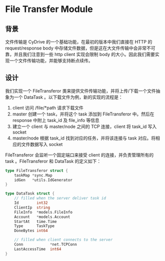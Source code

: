 # File Transfer Module

## 背景
文件传输是 CyDrive 的一个基础功能，在最初的版本中我们直接在 HTTP 的 request/response body 中存储文件数据，但是这在大文件传输中会非常不可靠，并且我们注意到一些 http client 实现会限制 body 的大小。因此我们需要实现一个文件传输功能，并能够支持断点续传。

## 设计
我们实现一个 FileTransferor 类来提供文件传输功能，并将上传/下载一个文件抽象为一个 DataTask 。以下载文件为例，新的实现的流程是：

1. client 访问 /file/*path 请求下载文件
2. master 创建一个 task，并将这个 task 添加到 FileTransferor 中。然后在 response 中附上 task_id 及 file_info 等信息
3. 建立一个 client 与 master/node 之间的 TCP 连接，client 将 task_id 写入 socket
4. master/node 根据 task_id 找到对应的任务，并将该连接与 task 对应。将相应的文件数据写入 socket

FileTransferor 会监听一个固定端口来接受 client 的连接，并负责管理所有的 task 。FileTransferor 和 DataTask 的定义如下：

```go
type FileTransferor struct {
	taskMap *sync.Map
	idGen   *utils.IdGenerator
}

type DataTask struct {
	// filled when the server deliver task id
	Id        int32
	ClientIp  string
	FileInfo  *models.FileInfo
	Account   *models.Account
	StartAt   time.Time
	Type      TaskType
	DoneBytes int64

	// filled when client connects to the server
	Conn            *net.TCPConn
    LastAccessTime  int64
}
``` 